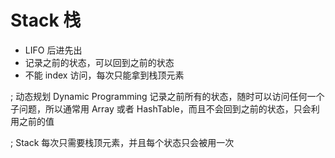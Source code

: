 # Stack 栈
+ LIFO 后进先出
+ 记录之前的状态，可以回到之前的状态
+ 不能 index 访问，每次只能拿到栈顶元素

; 动态规划 Dynamic Programming
    记录之前所有的状态，随时可以访问任何一个子问题，所以通常用 Array 或者 HashTable，而且不会回到之前的状态，只会利用之前的值

; Stack 
    每次只需要栈顶元素，并且每个状态只会被用一次

